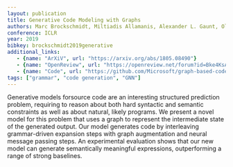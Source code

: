 ```yaml
---
layout: publication
title: Generative Code Modeling with Graphs
authors: Marc Brockschmidt, Miltiadis Allamanis, Alexander L. Gaunt, Oleksandr Polozov
conference: ICLR
year: 2019
bibkey: brockschmidt2019generative
additional_links:
   - {name: "ArXiV", url: "https://arxiv.org/abs/1805.08490"}
   - {name: "OpenReview", url: "https://openreview.net/forum?id=Bke4KsA5FX"}
   - {name: "Code", url: "https://github.com/Microsoft/graph-based-code-modelling"}
tags: ["grammar", "code generation", "GNN"]
---
```

Generative models forsource code are an interesting structured prediction problem, requiring to reason about both hard syntactic and semantic constraints as well as about natural, likely programs. We present a novel model for this problem that uses a graph to represent the intermediate state of the generated output. Our model generates code by interleaving grammar-driven expansion steps with graph augmentation and neural message passing steps. An experimental evaluation shows that our new model can generate semantically meaningful expressions, outperforming a range of strong baselines.
